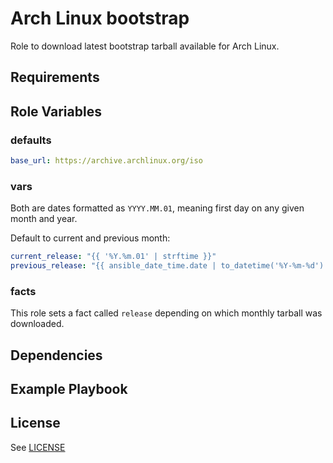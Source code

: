Arch Linux bootstrap
====================

Role to download latest bootstrap tarball available for Arch Linux.

Requirements
------------



Role Variables
--------------

### defaults

```yaml
base_url: https://archive.archlinux.org/iso
```

### vars
Both are dates formatted as `YYYY.MM.01`, meaning first day on any given month and year.

Default to current and previous month:

```yaml
current_release: "{{ '%Y.%m.01' | strftime }}"
previous_release: "{{ ansible_date_time.date | to_datetime('%Y-%m-%d') | to_day_1(month=-1, fmt='%Y.%m.%d') }}"
```

### facts
This role sets a fact called `release` depending on which monthly tarball was downloaded.

Dependencies
------------



Example Playbook
----------------



License
-------

See [LICENSE](https://github.com/miquecg/elixir-ide/blob/master/LICENSE)
